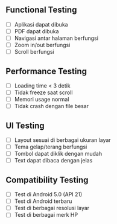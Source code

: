 ## Functional Testing
- [ ] Aplikasi dapat dibuka
- [ ] PDF dapat dibuka
- [ ] Navigasi antar halaman berfungsi
- [ ] Zoom in/out berfungsi
- [ ] Scroll berfungsi

## Performance Testing
- [ ] Loading time < 3 detik
- [ ] Tidak freeze saat scroll
- [ ] Memori usage normal
- [ ] Tidak crash dengan file besar

## UI Testing
- [ ] Layout sesuai di berbagai ukuran layar
- [ ] Tema gelap/terang berfungsi
- [ ] Tombol dapat diklik dengan mudah
- [ ] Text dapat dibaca dengan jelas

## Compatibility Testing
- [ ] Test di Android 5.0 (API 21)
- [ ] Test di Android terbaru
- [ ] Test di berbagai resolusi layar
- [ ] Test di berbagai merk HP
